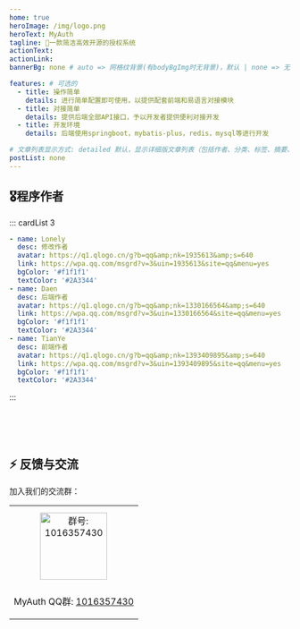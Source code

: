 ```yaml
---
home: true
heroImage: /img/logo.png
heroText: MyAuth
tagline: 🚀一款简洁高效开源的授权系统
actionText: 
actionLink: 
bannerBg: none # auto => 网格纹背景(有bodyBgImg时无背景)，默认 | none => 无 | '大图地址' | background: 自定义背景样式       提示：如发现文本颜色不适应你的背景时可以到palette.styl修改$bannerTextColor变量

features: # 可选的
  - title: 操作简单
    details: 进行简单配置即可使用，以提供配套前端和易语言对接模块
  - title: 对接简单
    details: 提供后端全部API接口，予以开发者提供便利对接开发
  - title: 开发环境
    details: 后端使用springboot，mybatis-plus，redis，mysql等进行开发

# 文章列表显示方式: detailed 默认，显示详细版文章列表（包括作者、分类、标签、摘要、分页等）| simple => 显示简约版文章列表（仅标题和日期）| none 不显示文章列表
postList: none
---
```


## 🎖程序作者
::: cardList 3
```yaml
- name: Lonely
  desc: 修改作者
  avatar: https://q1.qlogo.cn/g?b=qq&amp;nk=1935613&amp;s=640
  link: https://wpa.qq.com/msgrd?v=3&uin=1935613&site=qq&menu=yes
  bgColor: '#f1f1f1'
  textColor: '#2A3344'
- name: Daen
  desc: 后端作者
  avatar: https://q1.qlogo.cn/g?b=qq&amp;nk=1330166564&amp;s=640
  link: https://wpa.qq.com/msgrd?v=3&uin=1330166564&site=qq&menu=yes
  bgColor: '#f1f1f1'
  textColor: '#2A3344'
- name: TianYe
  desc: 前端作者
  avatar: https://q1.qlogo.cn/g?b=qq&amp;nk=1393409895&amp;s=640
  link: https://wpa.qq.com/msgrd?v=3&uin=1393409895&site=qq&menu=yes
  bgColor: '#f1f1f1'
  textColor: '#2A3344'
```
:::

<br/><br/><br/>

## ⚡ 反馈与交流

加入我们的交流群：

<table>
  <tbody>
    <tr>
      <td align="center" valign="middle">
        <img :src="$withBase('/img/qrcode/qqq.png')" alt="群号: 1016357430" class="no-zoom" style="width:120px;margin: 10px;">
        <p>MyAuth QQ群: <a href="https://jq.qq.com/?_wv=1027&k=kKC7sgYH" target="_blank">1016357430</a></p>
      </td>
    </tr>
  </tbody>
</table>
